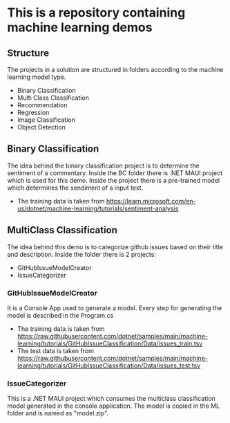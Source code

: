 # This is a repository containing machine learning demos

## Structure
The projects in a solution are structured in folders according to the machine learning model type.
- Binary Classification
- Multi Class Classification
- Recommendation
- Regression
- Image Classification
- Object Detection

## Binary Classification
  The idea behind the binary classification project is to determine the sentiment of a commentary.
 Inside the BC folder there is .NET MAUI project which is used for this demo.
 Inside the project there is a pre-trained model which determines the sendiment of a input text.
 - The training data is taken from https://learn.microsoft.com/en-us/dotnet/machine-learning/tutorials/sentiment-analysis

## MultiClass Classification
The idea behind this demo is to categorize github issues based on their title and description.
Inside the folder there is 2 projects:
- GitHubIssueModelCreator
- IssueCategorizer

### GitHubIssueModelCreator
It is a Console App used to generate a model. Every step for generating the model is described in the Program.cs
- The training data is taken from https://raw.githubusercontent.com/dotnet/samples/main/machine-learning/tutorials/GitHubIssueClassification/Data/issues_train.tsv
- The test data is taken from https://raw.githubusercontent.com/dotnet/samples/main/machine-learning/tutorials/GitHubIssueClassification/Data/issues_test.tsv

### IssueCategorizer
This is a .NET MAUI project which consumes the multiclass classification model generated in the console application.
The model is copied in the ML folder  and is named as "model.zip".
